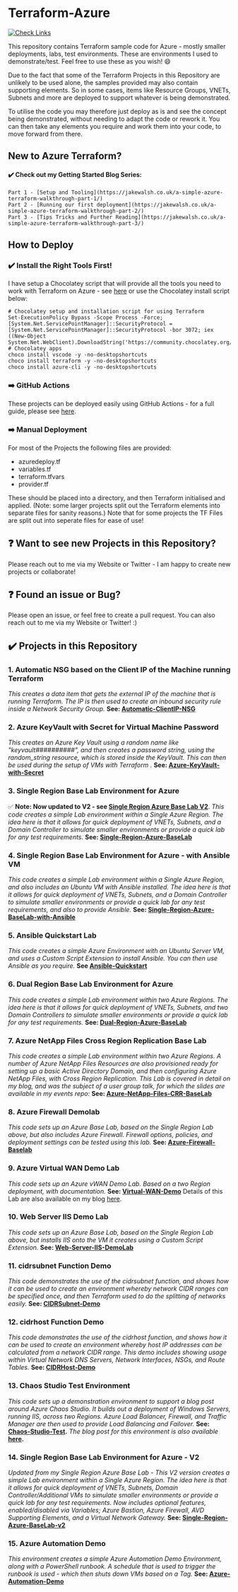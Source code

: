 # Terraform-Azure

[![Check Links](https://github.com/jakewalsh90/Terraform-Azure/actions/workflows/links.yml/badge.svg)](https://github.com/jakewalsh90/Terraform-Azure/actions/workflows/links.yml)

This repository contains Terraform sample code for Azure -  mostly smaller deployments, labs, test environments. These are environments I used to demonstrate/test. Feel free to use these as you wish! :smile:

Due to the fact that some of the Terraform Projects in this Repository are unlikely to be used alone, the samples provided may also contain supporting elements. So in some cases, items like Resource Groups, VNETs, Subnets and more are deployed to support whatever is being demonstrated. 
  
To utilise the code you may therefore just deploy as is and see the concept being demonstrated, without needing to adapt the code or rework it. You can then take any elements you require and work them into your code, to move forward from there. 

## New to Azure Terraform?

#### :heavy_check_mark:  Check out my Getting Started Blog Series:

    Part 1 - [Setup and Tooling](https://jakewalsh.co.uk/a-simple-azure-terraform-walkthrough-part-1/)
    Part 2 - [Running our first deployment](https://jakewalsh.co.uk/a-simple-azure-terraform-walkthrough-part-2/)
    Part 3 - [Tips Tricks and Further Reading](https://jakewalsh.co.uk/a-simple-azure-terraform-walkthrough-part-3/)

## How to Deploy

### :heavy_check_mark: Install the Right Tools First!

I have setup a Chocolatey script that will provide all the tools you need to work with Terraform on Azure - see [here](https://github.com/jakewalsh90/Terraform-Azure/blob/main/Chocolatey-Setup/TerraformApps.ps1) or use the Chocolatey install script below:

    # Chocolatey setup and installation script for using Terraform
    Set-ExecutionPolicy Bypass -Scope Process -Force; [System.Net.ServicePointManager]::SecurityProtocol = [System.Net.ServicePointManager]::SecurityProtocol -bor 3072; iex ((New-Object System.Net.WebClient).DownloadString('https://community.chocolatey.org/install.ps1'))
    # Chocolatey apps
    choco install vscode -y -no-desktopshortcuts
    choco install terraform -y -no-desktopshortcuts
    choco install azure-cli -y -no-desktopshortcuts

### :arrow_right: GitHub Actions

These projects can be deployed easily using GitHub Actions - for a full guide, please see [here](https://github.com/jakewalsh90/Terraform-Azure/tree/main/GitHub-Actions-Deployment).

### :arrow_right: Manual Deployment
 
For most of the Projects the following files are provided:

- azuredeploy.tf
- variables.tf
- terraform.tfvars
- provider.tf

These should be placed into a directory, and then Terraform initialised and applied. (Note: some larger projects split out the Terraform elements into separate files for sanity reasons.) Note that for some projects the TF Files are split out into seperate files for ease of use!

## :question: Want to see new Projects in this Repository?

Please reach out to me via my Website or Twitter - I am happy to create new projects or collaborate!

## :question: Found an issue or Bug? 

Please open an issue, or feel free to create a pull request. You can also reach out to me via my Website or Twitter! :)

## :heavy_check_mark: Projects in this Repository

### 1. **Automatic NSG based on the Client IP of the Machine running Terraform**
*This creates a data item that gets the external IP of the machine that is running Terraform. The IP is then used to create an    inbound security rule inside a Network Security Group.* **See: [Automatic-ClientIP-NSG](https://github.com/jakewalsh90/Terraform-Azure/tree/main/Automatic-ClientIP-NSG)**

### 2. **Azure KeyVault with Secret for Virtual Machine Password**
*This creates an Azure Key Vault using a random name like "keyvault##########", and then creates a password string, using the random_string resource, which is stored inside the KeyVault. This can then be used during the setup of VMs with Terraform .* **See: [Azure-KeyVault-with-Secret](https://github.com/jakewalsh90/Terraform-Azure/tree/main/Azure-KeyVault-with-Secret)**

### 3. **Single Region Base Lab Environment for Azure**
✅ **Note: Now updated to V2 - see [Single Region Azure Base Lab V2](https://github.com/jakewalsh90/Terraform-Azure#14-single-region-base-lab-environment-for-azure---v2)**.
*This code creates a simple Lab environment within a Single Azure Region. The idea here is that it allows for quick deployment of VNETs, Subnets, and a Domain Controller to simulate smaller environments or provide a quick lab for any test requirements.* **See: [Single-Region-Azure-BaseLab](https://github.com/jakewalsh90/Terraform-Azure/tree/main/Single-Region-Azure-BaseLab)** 

### 4. **Single Region Base Lab Environment for Azure - with Ansible VM**
*This code creates a simple Lab environment within a Single Azure Region, and also includes an Ubuntu VM with Ansible installed. The idea here is that it allows for quick deployment of VNETs, Subnets, and a Domain Controller to simulate smaller environments or provide a quick lab for any test requirements, and also to provide Ansible.* **See: [Single-Region-Azure-BaseLab-with-Ansible](https://github.com/jakewalsh90/Terraform-Azure/tree/main/Single-Region-Azure-BaseLab-with-Ansible)**

### 5. **Ansible Quickstart Lab**
*This code creates a simple Azure Environment with an Ubuntu Server VM, and uses a Custom Script Extension to install Ansible. You can then use Ansible as you require.* **See [Ansible-Quickstart](https://github.com/jakewalsh90/Terraform-Azure/tree/main/Ansible-Quickstart)**

### 6. **Dual Region Base Lab Environment for Azure**
*This code creates a simple Lab environment within two Azure Regions. The idea here is that it allows for quick deployment of VNETs, Subnets, and two Domain Controllers to simulate smaller environments or provide a quick lab for any test requirements.* **See: [Dual-Region-Azure-BaseLab](https://github.com/jakewalsh90/Terraform-Azure/tree/main/Dual-Region-Azure-BaseLab)**

### 7. **Azure NetApp Files Cross Region Replication Base Lab**
*This code creates a simple Lab environment within two Azure Regions. A number of Azure NetApp Files Resources are also provisioned ready for setting up a basic Active Directory Domain, and then configuring Azure NetApp Files, with Cross Region Replication. This Lab is covered in detail on my blog, and was the subject of a user group talk, for which the slides are available in my events repo:* **See: [Azure-NetApp-Files-CRR-BaseLab](https://github.com/jakewalsh90/Terraform-Azure/tree/main/Azure-NetApp-Files-CRR-BaseLab)**

### 8. **Azure Firewall Demolab**
*This code sets up an Azure Base Lab, based on the Single Region Lab above, but also includes Azure Firewall. Firewall options, policies, and deployment settings can be tested using this lab.* **See: [Azure-Firewall-Baselab](https://github.com/jakewalsh90/Terraform-Azure/tree/main/Azure-Firewall-DemoLab)**

### 9. **Azure Virtual WAN Demo Lab**
*This code sets up an Azure vWAN Demo Lab. Based on a two Region deployment, with documentation.* **See: [Virtual-WAN-Demo](https://github.com/jakewalsh90/Terraform-Azure/tree/main/Virtual-WAN-Demo)** Details of this Lab are also available on my blog [here](https://jakewalsh.co.uk/deploying-azure-virtual-wan-using-terraform/).

### 10. **Web Server IIS Demo Lab**
*This code sets up an Azure Base Lab, based on the Single Region Lab above, but installs IIS onto the VM it creates using a Custom Script Extension.* **See: [Web-Server-IIS-DemoLab](https://github.com/jakewalsh90/Terraform-Azure/tree/main/Web-Server-IIS-DemoLab)**

### 11. **cidrsubnet Function Demo**
*This code demonstrates the use of the cidrsubnet function, and shows how it can be used to create an environment whereby network CIDR ranges can be specified once, and then Terraform used to do the splitting of networks easily.* **See: [CIDRSubnet-Demo](https://github.com/jakewalsh90/Terraform-Azure/tree/main/CIDRSubnet-Demo)**

### 12. **cidrhost Function Demo**
*This code demonstrates the use of the cidrhost function, and shows how it can be used to create an environment whereby host IP addresses can be calculated from a network CIDR range. This demo includes showing usage within Virtual Network DNS Servers, Network Interfaces, NSGs, and Route Tables.* **See: [CIDRHost-Demo](https://github.com/jakewalsh90/Terraform-Azure/tree/main/CIDRHost-Demo)**

### 13. **Chaos Studio Test Environment**
*This code sets up a demonstration environment to support a blog post around Azure Chaos Studio. It builds out a deployment of Windows Servers, running IIS, across two Regions. Azure Load Balancer, Firewall, and Traffic Manager are then used to provide Load Balancing and Failover.* **See: [Chaos-Studio-Test](https://github.com/jakewalsh90/Terraform-Azure/tree/main/Chaos-Studio-Test).** *The blog post for this environment is also available* **[here](https://jakewalsh.co.uk/exploring-the-azure-chaos-studio-preview/).**

### 14. **Single Region Base Lab Environment for Azure - V2**
*Updated from my Single Region Azure Base Lab - This V2 version creates a simple Lab environment within a Single Azure Region. The idea here is that it allows for quick deployment of VNETs, Subnets, Domain Controller/Additional VMs to simulate smaller environments or provide a quick lab for any test requirements. Now includes optional features, enabled/disabled via Variables; Azure Bastion, Azure Firewall, AVD Supporting Elements, and a Virtual Network Gateway.* **See: [Single-Region-Azure-BaseLab-v2](https://github.com/jakewalsh90/Terraform-Azure/tree/main/Single-Region-Azure-BaseLab-v2)**

### 15. **Azure Automation Demo**
*This environment creates a simple Azure Automation Demo Environment, along with a PowerShell runbook. A schedule that is used to trigger the runbook is used - which then shuts down VMs based on a Tag.* **See: [Azure-Automation-Demo](https://github.com/jakewalsh90/Terraform-Azure/tree/main/Azure-Automation-Demo)**
